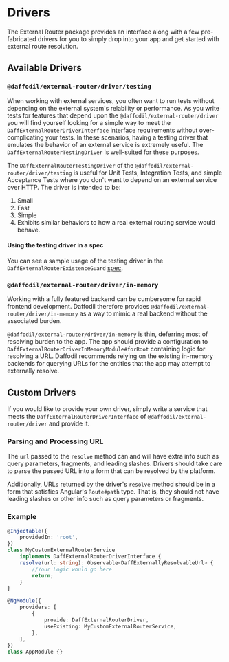 # Drivers

The External Router package provides an interface along with a few pre-fabricated drivers for you to simply drop into your app and get started with external route resolution.

## Available Drivers

### `@daffodil/external-router/driver/testing`

When working with external services, you often want to run tests without depending on the external system's relability or performance. As you write tests for features that depend upon the `@daffodil/external-router/driver` you will find yourself looking for a simple way to meet the `DaffExternalRouterDriverInterface` interface requirements without over-complicating your tests. In these scenarios, having a testing driver that emulates the behavior of an external service is extremely useful. The `DaffExternalRouterTestingDriver` is well-suited for these purposes.

The `DaffExternalRouterTestingDriver` of the `@daffodil/external-router/driver/testing` is useful for Unit Tests, Integration Tests, and simple Acceptance Tests where you don't want to depend on an external service over HTTP. The driver is intended to be:

1. Small
2. Fast
3. Simple
4. Exhibits similar behaviors to how a real external routing service would behave.

#### Using the testing driver in a spec

You can see a sample usage of the testing driver in the `DaffExternalRouterExistenceGuard` [spec](https://github.com/graycoreio/daffodil/tree/develop/libs/external-router/routing/src/guard/existence.guard.spec.ts).

### `@daffodil/external-router/driver/in-memory`

Working with a fully featured backend can be cumbersome for rapid frontend development. Daffodil therefore provides `@daffodil/external-router/driver/in-memory` as a way to mimic a real backend without the associated burden.

`@daffodil/external-router/driver/in-memory` is thin, deferring most of resolving burden to the app. The app should provide a configuration to `DaffExternalRouterDriverInMemoryModule#forRoot` containing logic for resolving a URL. Daffodil recommends relying on the existing in-memory backends for querying URLs for the entities that the app may attempt to externally resolve.

## Custom Drivers

If you would like to provide your own driver, simply write a service that meets the `DaffExternalRouterDriverInterface` of `@daffodil/external-router/driver` and provide it.

### Parsing and Processing URL
The `url` passed to the `resolve` method can and will have extra info such as query parameters, fragments, and leading slashes. Drivers should take care to parse the passed URL into a form that can be resolved by the platform.

Additionally, URLs returned by the driver's `resolve` method should be in a form that satisfies Angular's `Route#path` type. That is, they should not have leading slashes or other info such as query parameters or fragments.

### Example
```ts
@Injectable({
	providedIn: 'root',
})
class MyCustomExternalRouterService
	implements DaffExternalRouterDriverInterface {
	resolve(url: string): Observable<DaffExternallyResolvableUrl> {
		//Your Logic would go here
		return;
	}
}

@NgModule({
	providers: [
		{
			provide: DaffExternalRouterDriver,
			useExisting: MyCustomExternalRouterService,
		},
	],
})
class AppModule {}
```
